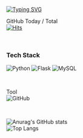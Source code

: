 
<a href="https://git.io/typing-svg"><img src="https://readme-typing-svg.demolab.com?font=Fira+Code&pause=1000&color=D260F7&width=435&lines=I+Am+Python+Backend+Developer" alt="Typing SVG" /></a>


GitHub Today / Total  
[![Hits](https://hits.seeyoufarm.com/api/count/incr/badge.svg?url=https%3A%2F%2Fgithub.com%2FUmdoong&count_bg=%23000000&title_bg=%23000000&icon=github.svg&icon_color=%23FFFFFF&title=GitHub&edge_flat=false)](https://github.com/Umdoong)

<br> 

### Tech Stack  
![Python](https://img.shields.io/badge/python-3670A0?style=for-the-badge&logo=python&logoColor=ffdd54)
![Flask](https://img.shields.io/badge/Flask-000000?style=for-the-badge&logo=flask&logoColor=white)
![MySQL](https://img.shields.io/badge/mysql-%2300f.svg?style=for-the-badge&logo=mysql&logoColor=white)


<br>

Tool  
![GitHub](https://img.shields.io/badge/github-%23121011.svg?style=for-the-badge&logo=github&logoColor=white)

<br>

![Anurag's GitHub stats](https://github-readme-stats.vercel.app/api?username=Umdoong&show_icons=true&theme=dracula)  
![Top Langs](https://github-readme-stats.vercel.app/api/top-langs/?username=Umdoong&hide_progress=true)
